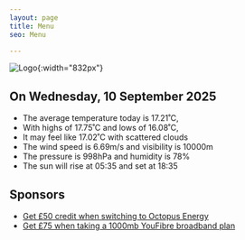 ```yaml
---
layout: page
title: Menu
seo: Menu

---
```


![Logo](/images/logo.jpg){:width="832px"}

<!-- weather_marker starts -->
## On Wednesday, 10 September 2025

- The average temperature today is 17.21˚C,
- With highs of 17.75˚C and lows of 16.08˚C,
- It may feel like 17.02˚C with scattered clouds
- The wind speed is 6.69m/s and visibility is 10000m
- The pressure is 998hPa and humidity is 78%
- The sun will rise at 05:35 and set at 18:35

<!-- weather_marker ends -->

## Sponsors

- [Get £50 credit when switching to Octopus Energy](https://bit.ly/3oD1nnS)
- [Get £75 when taking a 1000mb YouFibre broadband plan](https://aklam.io/91zWhU?)
